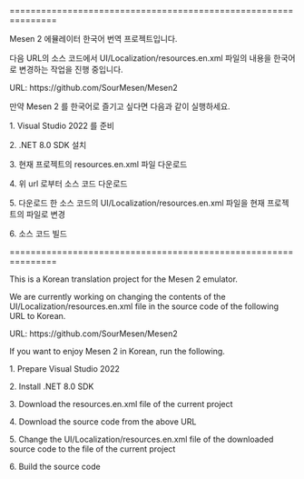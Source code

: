 <p>===============================================================</p>
<p>Mesen 2 에뮬레이터 한국어 번역 프로젝트입니다.</p>
<p></p>
<p>다음 URL의 소스 코드에서 UI/Localization/resources.en.xml 파일의 내용을 한국어로 변경하는 작업을 진행 중입니다.</p>
<p>URL: https://github.com/SourMesen/Mesen2</p>
<p></p>
<p>만약 Mesen 2 를 한국어로 즐기고 싶다면 다음과 같이 실행하세요.</p>
<p></p>
<p></p>
<p>1. Visual Studio 2022 를 준비</p>
<p>2. .NET 8.0 SDK 설치</p>
<p>3. 현재 프로젝트의 resources.en.xml 파일 다운로드</p>
<p>4. 위 url 로부터 소스 코드 다운로드</p>
<p>5. 다운로드 한 소스 코드의 UI/Localization/resources.en.xml 파일을 현재 프로젝트의 파일로 변경</p>
<p>6. 소스 코드 빌드</p>
<p></p>
<p>===============================================================</p>
<p>This is a Korean translation project for the Mesen 2 emulator.</p>
<p></p>
<p>We are currently working on changing the contents of the UI/Localization/resources.en.xml file in the source code of the following URL to Korean.</p>
<p>URL: https://github.com/SourMesen/Mesen2</p>
<p></p>
<p>If you want to enjoy Mesen 2 in Korean, run the following.</p>
<p></p>
<p>1. Prepare Visual Studio 2022</p>
<p>2. Install .NET 8.0 SDK</p>
<p>3. Download the resources.en.xml file of the current project</p>
<p>4. Download the source code from the above URL</p>
<p>5. Change the UI/Localization/resources.en.xml file of the downloaded source code to the file of the current project</p>
<p>6. Build the source code</p>
<p></p>
